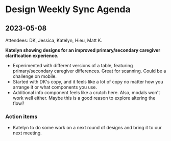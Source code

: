 # Design Weekly Sync Agenda

## 2023-05-08

Attendees: DK, Jessica, Katelyn, Hieu, Matt K.

**Katelyn showing designs for an improved primary/secondary caregiver clarification experience.**

- Experimented with different versions of a table, featuring primary/secondary caregiver differences. Great for scanning. Could be a challenge on mobile.
- Started with DK's copy, and it feels like a lot of copy no matter how you arrange it or what components you use.
- Additional info component feels like a crutch here. Also, modals won't work well either. Maybe this is a good reason to explore altering the flow?

### Action items

- Katelyn to do some work on a next round of designs and bring it to our next meeting.
